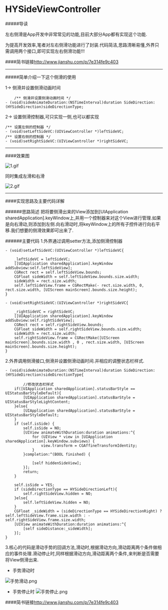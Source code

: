 # HYSideViewController

#####导读

左右侧滑是App开发中非常常见的功能,目前大部分App都有实现这个功能.

为提高开发效率,笔者对左右侧滑功能进行了封装.代码简洁,思路清晰易懂,外界只需调用两个接口,即可实现左右侧滑功能!!!

####简书链接<http://www.jianshu.com/p/7e314fe9c403>

---
 #####简单介绍一下这个侧滑的使用

1-> 侧滑并设置侧滑动画时间
	
        /** 侧滑并设置侧滑动画时间 */
	- (void)sideAnimateDuration:(NSTimeInterval)duration SideDirection:(HYSideDirection)sideDirectionType;

2-> 设置侧滑控制器,可只实现一侧,也可以都实现

	/** 设置左侧的控制器 */
	- (void)setLeftSideVC:(UIViewController *)leftSideVC;
	/** 设置右侧的控制器 */
	- (void)setRightSideVC:(UIViewController *)rightSideVC;
  ---
####效果图 



![1.gif](http://upload-images.jianshu.io/upload_images/1338042-5a26ed427596500e.gif?imageMogr2/auto-orient/strip)

同时集成左滑和右滑

![2.gif](http://upload-images.jianshu.io/upload_images/1338042-5d34cc9ebd60c7cd.gif?imageMogr2/auto-orient/strip) 

---
####实现思路及主要代码详解

######思路简述
把将要侧滑出来的View添加到[UIApplication sharedApplication].keyWindow上,并用一个控制器来对这个View进行管理.如果是向右滑动,则添加到左侧.向右滑动时,将keyWindow上的所有子控件进行向右平移.我们想要的侧滑效果即可出来了.

######主要代码
1.外界通过调用setter方法,添加侧滑控制器


	- (void)setLeftSideVC:(UIViewController *)leftSideVC{
	    
	    _leftSideVC = leftSideVC;
	    [[UIApplication sharedApplication].keyWindow addSubview:self.leftSideView];
	    CGRect rect = self.leftSideView.bounds;
	    CGFloat sideWidth = self.leftSideView.bounds.size.width;
	    sideWidth = rect.size.width;
	    self.leftSideView.frame = CGRectMake(- rect.size.width, 0, rect.size.width, [UIScreen mainScreen].bounds.size.height);
	}
	
	- (void)setRightSideVC:(UIViewController *)rightSideVC{
	    
	    _rightSideVC = rightSideVC;
	    [[UIApplication sharedApplication].keyWindow addSubview:self.rightSideView];
	    CGRect rect = self.rightSideView.bounds;
	    CGFloat sideWidth = self.rightSideView.bounds.size.width;
	    sideWidth = rect.size.width;
	    self.rightSideView.frame = CGRectMake([UIScreen mainScreen].bounds.size.width , 0 , rect.size.width, [UIScreen mainScreen].bounds.size.height);
	}

2.外界调用侧滑接口,侧滑并设置侧滑动画时间.并相应的调整状态栏样式.

	- (void)sideAnimateDuration:(NSTimeInterval)duration SideDirection:(HYSideDirection)sideDirectionType{
	    
            //修改状态栏样式
	    if([UIApplication sharedApplication].statusBarStyle == UIStatusBarStyleDefault){
	        [UIApplication sharedApplication].statusBarStyle = UIStatusBarStyleLightContent;
	    }else{
	        [UIApplication sharedApplication].statusBarStyle = UIStatusBarStyleDefault;
	    }
	    if (self.isSide) {
	        self.isSide = NO;
	        [UIView animateWithDuration:duration animations:^{
	            for (UIView * view in [UIApplication sharedApplication].keyWindow.subviews) {
	                view.transform = CGAffineTransformIdentity;
	            }
	        }completion:^(BOOL finished) {
	
	            [self hiddenSideView];
	        }];
	        return;
	    }
	    
	    self.isSide = YES;
	    if (sideDirectionType == HYSideDirectionLeft){
	        self.rightSideView.hidden = NO;
	    }else{
	        self.leftSideView.hidden = NO;
	    }
	    CGFloat _sideWidth = (sideDirectionType == HYSideDirectionRight) ? self.leftSideView.frame.size.width : - self.rightSideView.frame.size.width;
	    [UIView animateWithDuration:duration animations:^{
	        [self sideDistance:_sideWidth];
	    }];
	}

3.核心的代码是滑动手势的回调方法,滑动时,根据滑动方向,滑动距离两个条件做相应的事件处理.滑动停止时,同样根据滑动方向,滑动距离两个条件,来判断是否需要将View侧滑出来.

- 手势滑动时

![手势滑动.png](http://chuantu.biz/t5/28/1471396649x2031068758.png)


- 手势停止时
![手势停止.png](http://chuantu.biz/t5/28/1471396790x3340469684.png)





####简书链接<http://www.jianshu.com/p/7e314fe9c403>
